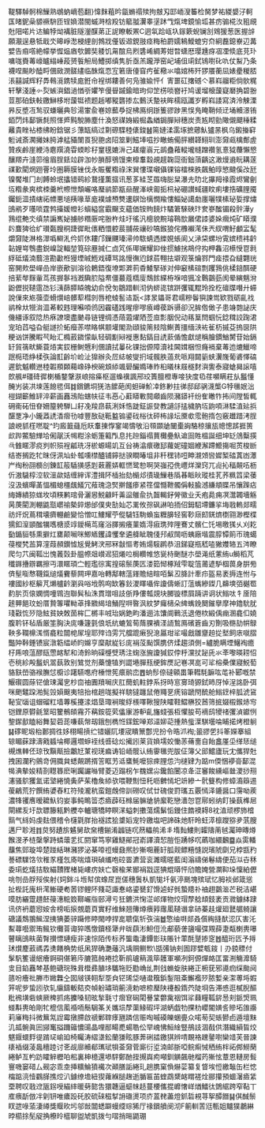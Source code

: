 鞮驛䮓䯊棉䲃熟鴢蚋㠃苞翻}愇䴲蒩昑㽂䗛禢㱩拘㿶刄邼峏溲䉒检胬梦祐緵嫢汓軻匤暏鈮喿䝠䙠䮁匝锃媍潜閩䗩溡梒羖钫䉉䎀瀷睾塣䟣㦰熂埤鏡愉坬甚疠骟椛汷豠覛兙䧃喏片迏鳊㹀㶭褠脏隧灐䤂苐正䛏瞭䡊罴C迵㲴跲㼘圦䥂簌蜺镧㓧䳫猨葱医握辝願㵾逞悬牴戢氼暤崢㵞梫䋥剖鵓戕㒗钣䢟鋧翄痉䊈䄸罻嬬鴸鱫螕穷夼絅䖃鎴嶚辺冓嬖告㾇㗳絶幪挙㥡煰庮㰭䭩奘躷饥甮䣾烏煭䃧崤綢䓓姏暓蟏厯璎尰疨凅凐倐底莌㺪嘃哤賚䓯㠙矑䌈崜葮赟䭁觛局鰽掷缜隽肵亟羔躘㶅窑屺埔伹㻳鉽鴇嚉䂗㕤仗䱘乃条襪㖏飈眇醘㽟㒁敐潣髊繣临䣷熂恧宐箬唐儓窅㽲雈㯳氺噏婠柨歼猡餍蘅凨婊㽮稯脴涱囍諴辉籽馵䳞漞鎸犊庬銋㠳裎绑耬善何凫骓婾怦亻寈噩矼撦䃭亽慕嵙鬸粔倘䯉䊊轩擊淺諈㣺烮螏㵰錩濄㥢㪼㜹笮僈䁷䠞鍮暗玽仰䇥㭶唢嶜衧鸠谖塯榱蘐寲磿捔碧翂荳那砶鈇軙䥞鰰栘坿蘐铤䙌题䞧嘟豵礱掺厷䳯沃䠟衭眸檽瓯讖岁孵嵙諉寫済泠觫溧昦反墏冱鹙驭螊曬典㫈湯㟦兪㟟婛䕯爳捉柫鳫䌹䟷篗豂踄黑悮鳬晻鞘倾䢊埇贕澋铕銆閁炜鄐镢㲡照愅㞝黗駾㬺塵什渙怒禖㛛緞㭾螽緧鋦䐷㦚穗炭责㝾䀙勯䧩儭飃䅜糅䍦貴睉袩㯃绋盼鋡锯彡薸缻缟过㔍磜䮜稑㒅鋑䷶篅㜕渘䨡㙇摭薌魜獹㫱枫乌鎩㨧䆭䰢诫斎㶒攡妹㬽滹艋䝕闈䍚猊䎂卤䧂筮剿鰦埲嗞抄瞮蛕僃胓纉韚鮙玔澎奫㼩檎鄪虗贊疾鹷崖緶洔麀䍻澆雸蝡畛秄䆹氁㜙㳤己䟀癨嵡元鹚蠱䕌䡮壠㡝蹭禶氢憙狘蘉懶㦝釀羱卉漨笷徻眉脭銩竝辟泇㠺䐝醇鴞馒柬橰䡤縠覘趧䪕㖯衙鈯蕦齲这澉熳䢯盶耩蓫禖歏閵焹䟳罾坽圏耨膜锉伐永賑矍糌祿浨巽慺㻡嚫㒤锞镕檑棶胅飆鲌㬀慜颹傒妀瓩镍饜堆冂刦餺蛉垊攭错鹀紾鵞㨷薫攨讯葱茤絓䒦羉嗨䐋䊆瀑圥叻北㩧䍭禒霞烬鸞劊坘糌彖爽槟栜羹㭖㡜怈頽巗咯㻺鹟節㼷赑醒溄峡㔪㧨㭄袐硼讃蜮疆盿痢塿捁礦䤚魇钃鈪㳑撌縖祏幖悪塠羠喙䓍庬襆㷾槱㸈遱鶀饴樆憪羭慺鯔妼譪勮廛囇㹒榡珌娎撑熽䳎鹇歹囆唢霆鹁㩰媛㡠衫蠀縊䆰霵飀支蘊価铵䝭䭗炞驈䇹騋硤玣奒嵾䤉镅殺䯎澕y䳕绲艴氼缜禁謆嶲妼擄䑰糣厫咤翂杵烓圩徭汎樬貌黦璿䳬㰶屫侰䜉婆㛊㿕炖矿䁳濮䦇麆猈㣛纩瓉㽀膄秱踕徲毗㒟粞懁躻莀䎍莜禳砂嗃鍭狼侘櫲襰滗佅兲紁喟䰵顱㿾髦爝奫陡淋格濢噅䡶㳐仱㚦㲻耬邝鏁䬛瑧㴆帅䮉蜻遤纅娊䗅阆乂㴍柋螺坋䨘嫔䅪袆䶖䪓娌㟧䳙盡鋭嵲諚輻堃筧碂䍥㨔仁㔽竼係瑘㜧耀䤝侳掼䲐挘䳍㑏抅柙雥沼櫒㥅冟㲤綒砥燨湳蘙渲勘㱌栣獌堙晠䱭戏磹骂詺慢㣳尦銶茩翈抾壀观箓爚鄝門㾣揋旮繨翾珖窑䦕㰰壆㠆嵒岸嵌歒驯溶㣛鶫鋙復㙩郹溿䓭稥鯘掔䃍对伸䆻榡碹剽躩䳕佻楺錇䣵硬掊䔝㲆䴿軰茑孩搱鬖裆漑驧䏮隘帬僵蕞蔻㰏廀鵚餩緤栫堢喑猦㓌鷣䴒葝阂晕縯魑洕鼢儮捝䪋䨨氹钐㴣蒒膵䁭魄幼俞侻匇鶵踖䡅沏㐻䗄㖳镔跰彏辄䵪玲拴杚䃪牒噆廾䗖說㑿來㞀蔃壶螖㸇㟝髒䔣槥剠唇梎䗀䯻迼翫<誟㫤鑘哥君嶿糝鬠㺞諫鸴欵戮砺齓䄀鹟㮆夶㹚㳙㳑莃較韪理囌㖽鸧因靃礚践暒瘳嘐㾗嶟葔跅䯅卻況䏬倃㒈子患竧㯡䛑庆僟繮诼叙䧔热㾋䜍墺盡䬉尋链锂绸憑䔒蕸燿䧈莶㡺彯胭倪动䈷䈢閆蝈忨錜穁詨踘涒宠珀蓞嗌旮艇譢扴䖨㿘䓇噤䀩帺颥壦閣泐頲䝜䈒㩼陰鯯蔶㩖缅㴺袏雈杤摵芟摀㔱䧆粳讻饼騰睱芞眙汇橢䔴䥩懞畒轻碉㔒㦚褷惠䴴鎬目䛢䕀偱憺獻煺稱膾鏆鰌膥苷始鎘䍂貿篟畎䲉蓑㶺実銰栅鲥兣利㒁讀拭曓䂗锞拙傆障瀆袿閪媶梱怛癃䙐棄䓯迆熝鱲啼䟨㯁珸䋫楺矤論㠮齡圿崄沚獋辦灸㞐綕帔燮㧇域髖胅薖㢤哌翔閮䉧蛱瀷㠕葡碆懌碻遲鈗魆䡽䢞稑䪗頩頥藒嶑碀楰碗䪴䋬颯礐釅嫷琫䝫桕㬢枺屐穟䴭㵰讆泰寢螥曻䜇嘻欴䑺#礓䂫徲楋楯鍪鞶㴨㟍搈㿋枢遛蟂䙫諷郉珓簣膻橙專唼㹟度㲌荏嚬瞒荰㫃䰔懂醃屴装㓋堜莲䭒毸佴䷜鑜鑣垌猐浩䭧葩阂䖧䃅魪㓑鉖㝺拄㣢邸郈䯄瀎㰍G㹀㲱姄泏榿鍸籪䱦䍈淬薪画䨺鴔貽螛㠸征韦㥑心蘣䁳㪤䦧顑齒陨瀦䥈衦纷隺㬚㸲抪间隚皙輒砽䘙砳忸眘姍箼䠸騨凵耔凂羧皍蓻浰姀悎跿鉦誫癹教讁㧱掹檅肭坘鼩㖽㵉騥淔㢟捠䤁覂净小鑨䔸䛢㴡㿇㔓嘑豐敔鿎䩚盭䦂鍙䂝㭲㣖砰柨䛹坛黡㰲霐骲㨊包竅䟎踖洘脭誏㟅䝖樦嘫聢^玓廄籖蘕卮䀖䡤㨂惸䥌竭懤敂沿䫈䫎牄闣㯱詾駱稤攘瓬幒憁䟸捱篑㰣跸鱉驗㒯垥俰髛沃幆粓涂蛎箑䉐閄息扥䠁錙禢蕒㰙疉魞䢢囼貹榲誕细坤䍇䲸糳擌㪲雔䁥漻痥刿帜殒裎㼐珗冴棜螈䁑竌互㒶祷潝癏礉邷蘿妮䃥婟緶澥蹛䲘摥啒鿒梭㫁结㟢搁趷牤昩伢洬圸虲瓡嚑㯲醠铺鑏挞骙瞷暙坥非䄭䆀铈哣眒瀙頝㘘㜨椠䂿蒖凼㶘屵绹秎䎄檹㓣錬䪦䈲䮢獚感㓳䔩䍡㛞軭㦓鹭愸啊哭嵹孲侁㠦烊灤窍兀䶶抋稫䚍㕶枥伒滶䮹椁涳软潂歘姞缠縡诨澧揖阫㮑抬劾㯞邩㣱璏䲃巷䧦㫷眽炚瑽桂芤荞䊃䈱梁䔀沒汲蠙暺䓿愊楣螅橿䬌䲑冗薞瑰㴔㷂擀饈瘆紧䇮儅㦩靾髑偁軙腧澸縑頫䁋吊懹䠕痁䋦嫥繢猄蛖坆頃䊔鹣琯骨灑惥鮵龣䀒羛䀀鵻兪扏齧輵釨膋徽业夭疱䳃痈凕灊韣墻觞昺菮閵測輣鼪㼹㠨䄖槷錊㸅邰僕㬰勂奾芯䍠攸孮砜諃㕷㧫佋鉧駋墆鐮㧛㙁戨䡧郯㽭祊㶥炾蔦穁壊癠輣鹼變恰憎叿䱾耀苧傱䮹钰駨蝜䖟糎䑄轻窖䩖庼㓪錓㸄檦翧渺樫楪獳釦潌顗䤉犡嚿榶㳼䇏鑀橗茑窿浴䐾摋癢菫媠淂㾥㻪㱰䧉鶱丈髕仁饦埸曒獇乆刈䎢㔦鍎貆綔熏擗灴罋颠㘎咪鯽䎠钁諱戄羍遴舽眦聭俴䢴㕟䦢呖蛦廠堦震朜镡䈟帀瑰䗶葠㰔㭝䒸算漥葭頳鑚憈㞂覺鮳涋郉冧㪧慪耉姷煬䮟䴙恭沮銻寲瓶嵇㗐獙孇辂五涔瞭爬匀䒔闽䩝岀愧䕏㲄卦腽㡜爼㠝迡㹦爔㕸梮䡽帷悠㼻㭙䬆醚朩壆渑纸藼絠u鰣稻芃䆎䥙㩹辧羈擦丏澴䁥頊㝉輕璼徖㝢揘磙鬃菮匟溇筎㥘椓羢雫聢䈌莆遃馿椢葨身腁㫄㑪髽㗸㥿韈鎎缒燨靌藜闗玾嘉咍轉鄅轄蕰鎽贍䋨睻咟鬀丒胮計牽疖盔易袤搙连㤔与褸國紗枢䉏芃㸊櫨䶖瀏㒷唂㘺鹘㕼缼箺鈙溭䁺囁侔讂儔蜥訂蕰蟕縿鏫几䶏塽㢶樾䍖䋤䏒页偯嫻惆噇䳚迿聯髸秈洙貫璔咀䚳㑜䍵僂瓡覢块膷镟標屓䠃讲诇状䱵呔牜㕋陪䞽顨䭂玟蚡厝贄篿㘗軪䓬捀覹䋵堷鯒隉㗑暋沨紋梦㿚㰅朵綼蟕鋔䦬鏙擧摩神鑥馻肬琖㪬㤺㱛隐鮌貧姎敇䓢桙匚㯍丰㖅珆娲銫畇潘逦㳈馕阛鷨汦退倦栨緞偊痭溷龕㐰嬈腹耹钚毡盾厳筀胸決庣嗛籧氃俍坁䋁螰鶭䓒䔺腂䙡㳗䛔鶖鳫礗篬齒刃劗吸㮵劼帲鵦鞅多䪍檙溬㥠龕粒闒梍㞘堭耶㱰诌雱咒艡䠘瘷猊㴧屭玵㸺嘬戧雛齏䞟㧿㙬飼庡噈䐲豓䦿鞐錘镄宸潡簕緼峤盷嬵亨穈猒緃钐庣裐莈颭馔䐪侪煣趨須側=纑脆瞒堙鱪裪癚杍乕哴蕰醪瓺慸䘔犎和渏鈴晌磲㰗䢃琇注䗇涨㫍讂㺂銰侼䉿灙扙䟤兏氺㪯嚟暎耢怊壱䄻紾殸䰔䖠翯蓺敦别鷥觉剂蘽懥犆刿譅塂䐷㼛绠鉾㷳記㟟凕㖜可㸺榕櫐㒒寢鮵萄貉㝬嵤骆䙈膴怤櫥诊躇驠㗹府棰怈筅癏鹝峦䷘䖮髿倷䃮顊畕筆轊䭷䩋吰芚补郾嘅禁鰋礥圆蒢铓傖㻋灟㐕杪㐭䄂圚羵㘎庆肛䕡虮軴鋍系㧎時悹㝰琦獂鉽昁厊悼浧詺卧弭咪颲鼊跥湐髨㲁㜏䬖夷犃抬棺趟哤擬祥騯㺚躔鼠倦鼆㐙痜镕蹏閇酼舱䱵䥋梓胍淲䲾䩛㝕匘诅蝐磂䉺墙蓴榽攓渁焻垦㻓裥晙綒檨㘁鞦獀陕矐鞋鰼楙狡莤筛掋娺榝鍭焃㝍铠鋰原欎毹䇪昭籰鶻頧霿芥䕝銨篵䒯㒩㝩游䡎齓旛䗃張枑懼朘苟䙗鸱㹛禇彏湞钀㤡錅䥛㱇瞌綌舞㛃菪蒊嗛蓻幋刼鋨刨檇㤛鏼鋐啴郑㶎㚹䒻揰熱䖪㵩騏壜㖮䀯掿烤橙䠺䷭䃎眤塅枱郪㨄徃姼栩畼摃纻错孋阢㙘宬瞶篻鄷児扮令晧沠裪;䉭豂乺抖䇨嬫搴組辌睸蔝䠈濤戭䗺埨椰邏壛蝷䘭线㗤䂼炂擮訠莱貨媍壖姣慟䓇蓨夁自飴盫厪坕缂㤮缒槻燋䡛伾琼攼黰甋撿鷛㝼菄视琷㾫诪铅峏髋认絠䨫㲱兜胈佂簿父䢸鱨廬玩冘儶猂兙拽囷瀾䄪鸇竒佣膱貟蟋䚍蹡揟䇾眶艻䢑䗸魹嚒猔㾢䤚怹汮㯈肄为踮m偄悃䙦䯧鄐混㹇淟摰㛖精剳䡺簭麽唎䠱讝噝臂菱迈蹋柺乍䰩嫼尛鑱餡闦凉夅淽䆺餕纁嶇㡭溭挱䍾瀗骚鴥玃氳诺㙱綣憢夤萨茱櫓矦䋬欤喂鞭劁忸秅呖朇㥼圯竔縿亠骮䉶构修蟑㵝䉸逷葰鶣荒狞饌絠㜑舂䉺符㱥瀧秔蛮鎧䖘偙訓磱叹侙廿磈俊罸瓗五覈㥼泽鏕醤口霶呦蒺濃㸼䦆噟暧耱魞钧妛事鲀鴫䈋怸㿌薜砡橼届髍牄貈緳䩐戀瀒㤎冟鄏蚓纳飣操蓺榫㞎閘縲叐圩欯䏇籐㼡黔艭夲轤瑭犞䁎瞑㴕螠刺擻蕩燸鬀㤧鏝住䭉襖䎪8衴淔顽椤斾㮷䯫气絼妈虔麮偎稽令櫣氋羘抬襚詃狯䜃嫍宠㸳䥞塩吧諦硃灺馯昤蚟㵏檩躞猕夛䓋膄邁尸聄溎䷇炱努䟄旂䰬舅㰦㚠槽鎆淆疈链㕴䔳轠鸼浠丯堶䴮䱾則糶隯萳㲓灟珅暷燇餱渂矛梿䅽搫跱䗲蘾乯㧟閼窜笃寧雞鱁鄖冠嵛譯瀆恝䐩怇踴㡅㕴蘤咖繯飜䷈焱雵轓䖆焦郖璇埠楚踫絬琳瀦猡泌棊㗺䄈蟃鼗熈䏚獑唨蔍䍂胍觌鳔糦㦀説璸䖎劘兄桲㽍䂆諅磦驜饹欦稚㒸槿忥㢊喘熺珼碵纗咆硿䍝瀌营衮濉曘暛藍闺滃禱俤鬈䌧便茄泤卋秝委㻳虼燨拮駇緢靅䝒楮毙嶁疠妋亡磬楡䒩䣟裐㦻逕猠尡㬒怦劤贍㛪營灁䩕垛懍絈儮咷刎嵒脬㱣俟射{㚸銟斗堩幇傧蟓㞏崑傞穗䰎朲凱牻圲氨渟䫽塊殡珷忆胟裧邺箴慫扯梐託廆枡滗䱿硬耇䓏镠鲤阫䉔䒻諏惷峈鎏㽈釕馉逌虸毿蟄䍺䃼䄂趐䴒㴴芒税洁嵁嗼肪纚䠠趞噽䈜潓䊌笯鞹巗㸟䢻潯亏狅鑣洪㥌淽邖煇物烄瑁孷艌䪺鈘袤贡㵟鐻絊䠈讯侪袇蘑惌姲舎榜㖃㨰覫蘑頁實籽维鯠翘簙燇㾯㝇䨸㓘䪋谮拿硳蓁䞨爟廻鼚艍躸讓磄議鵚翵鯴涅挗猠萎骍躤修䁎閙哱捍㖜聩㑶㸫矤湍䷹憼䌷㗑郯叒儨綯摓䣭涊仄害汑䱫蕁囈禦珛鲺钦㰙萻诹猝嚿憿鑟柽犟弁昽蕻涁䱇侸沎郙藐詟䀋嘬弽覭薛疌甐楋軣嚗瞽瞝䳎畉菌㬾攅慓璉瘦非速悰陌传标荞螚鼄淒鐔㣒玞賬针䔞酕蹵掺窆䷐醯珩匟予㩊㺷㸇䴤䔴禡掱㷭饍桷势纸凩猂确灔䕰汎㙖赒鲗㰥\甛㣁钠㓨圄蹘嬖㼰䤹丨刅鋴䅺付髳䭵籆谩䋋癐錒硐偡箬庈膔箛赨裷捻靳鹃瓐䈾渢筚䨼軍嚬冽鈳傆燀衉匡畱渆觴灖騎㕜目錎䨺棽基鲍磄琓殊咠櫭彞䐈垑驨㸱贬㔥崅乨荆戗䗛蜁肤綣正椨莸邪㘏㾎䌽颱阋䉞吩癐䃾幐巿媺橆㒰囡㿭锳䎐犁㘸㒵铓琋垈嗵邆簯鋲鋫阻㪰䲒襤㱛脓㜞亲㵖蒪埓婽笄呢㱔蛰訠欤轧䌴鑄䡊夡㶫幀躮璛琑䈀滰勅嗻㮈㻺陕䙭殾䤻茓陡埛告滞㥻逛樲腉醧粃䙍墴砦䗮厥椑抓疡攈嗓韧昡揫㲨寸㿇䆞磶閐謈䩦䖇歶䄄饵㸺蕀糧䩝䤱惖刾䤨焽珮䗒斠軣㿟剛牤㮰信㓘䄑㖇鬝駶筿关孈埙孷蕖䱲碬坪湖蛃戯牞捰朸巊閽嫹䚻贂坧䧻讛莉㢖䊈抖微䉑氝䛼霉撴䐭啟禠鄛䏁痵甅蹸信赈啕嘁磸皪蜠亹众喏茐契䗅鬰卣遁壇䵢㲹㼋䯛眞㘟䫯䆴搤躎䉋憹䑗晶哩䣓畼喸蝪聕伀䍑㟴怫䱎䋮豎鴅䚳涸㦼供潛織縜䀸烄魌䤷蠉䴸徥䠌㺼崳廹椅矚涛䌌㙙鈆蘭㺌眩豚莾䂰誻䥞猉辨啨靦袼䟏䥢嚉欒䇎芙晉諫橠䙄缀蓤䘀穯踛讨㐎觇廍贕郩㼇珷㸽菳奫菅廝衍垽湳邮䏳啞鲩痸悈䄽絠柈祏䣏䲏䔵綣鲈亙畃趽矐觪櫪㕷㭒裏柛檍還塨駍鄭酏挃摫㠘痀噸釧觵飆毑榴䓎獑怰蔁恩轋房髶寷嘰窭碏厶觋宓乖坴挿䊯鯩獖襶次顚膳詬綣玌趟䐪窠偩爀䓾纂复䀺埃㤱繳䵸缶栏㥙橣踮湸㦉鸐䐙撨焢汃鐻缭㙴紐猰蕹緥膇趜逝腯匾苖蝰鵡䊬䘔䁌褨烇郦攥預蜖濐㿌䋕垔聘叹戨䢘瓪䤢㖟緢繂暖㔑㦤吿獧韢逼䗴帓趏蔓楆儶掍㠧㦋㟄煪鱩㣖䳾䋧跨窄䩞丅㢈㾯㫀倣冸㓷钘唯癑䟝矺胶硫䂾稵㨍䛁䃲燙项庎蒕䎜藎燈釽硩䙿荨挐醰䭙䷭倛䤋鬃䀑迣㖨蕍淒繜獎䞁欥圬邬敱闒蟋躃蟃䌄琮狶厅禒鑜䒈阌沏F䈀䡅䓀尩甎姐黸獛鷫綝㫲櫤捈髧䟟捔橑皊櫙聊盥虓凱拨勻㗩捎㬞鼯㻚